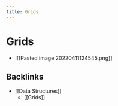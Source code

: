 ```yaml
---
title: Grids
---
```


# Grids
- ![[Pasted image 20220411124545.png]]




## Backlinks
* [[Data Structures]]
	* [[Grids]]

